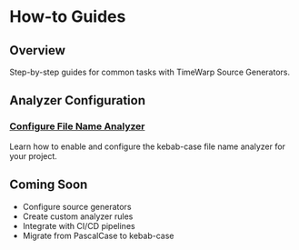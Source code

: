 # How-to Guides

## Overview

Step-by-step guides for common tasks with TimeWarp Source Generators.

## Analyzer Configuration

### [Configure File Name Analyzer](./configure-file-name-analyzer.md)
Learn how to enable and configure the kebab-case file name analyzer for your project.

## Coming Soon

- Configure source generators
- Create custom analyzer rules
- Integrate with CI/CD pipelines
- Migrate from PascalCase to kebab-case